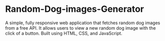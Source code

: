 # Random-Dog-images-Generator
A simple, fully responsive web application that fetches random dog images from a free API. It allows users to view a new random dog image with the click of a button. Built using HTML, CSS, and JavaScript.
